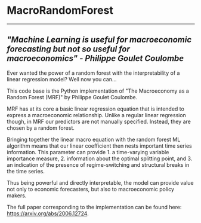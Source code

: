 # MacroRandomForest


---------------------------------------------------------------------------------------------------------------------------------
*"Machine Learning is useful for macroeconomic forecasting but not so useful for macroeconomics" - Philippe Goulet Coulombe*
---------------------------------------------------------------------------------------------------------------------------------

Ever wanted the power of a random forest with the interpretability of a linear regression model? Well now you can...

This code base is the Python implementation of "The Macroeconomy as a Random Forest (MRF)" by Philippe Goulet Coulombe. 

MRF has at its core a basic linear regression equation that is intended to express a macroeconomic relationship. Unlike a regular linear regression though, in MRF our predictors are not manually specified. Instead, they are chosen by a random forest. 

Bringing together the linear macro equation with the random forest ML algorithm means that our linear coefficient then nests important time series information. This parameter can provide 1. a time-varying variable importance measure, 2. information about the optimal splitting point, and 3. an indication of the presence of regime-switching and structural breaks in the time series. 

Thus being powerful and directly interpretable, the model can provide value not only to economic forecasters, but also to macroeconomic policy makers.

The full paper corresponding to the implementation can be found here: https://arxiv.org/abs/2006.12724. 
